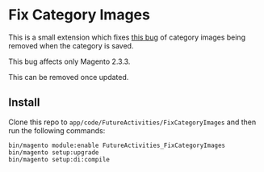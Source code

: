 # Fix Category Images

This is a small extension which fixes [this bug](https://github.com/magento/magento2/issues/25099) of category
images being removed when the category is saved.

This bug affects only Magento 2.3.3. 

This can be removed once updated.

## Install

Clone this repo to `app/code/FutureActivities/FixCategoryImages`
and then run the following commands:

    bin/magento module:enable FutureActivities_FixCategoryImages
    bin/magento setup:upgrade
    bin/magento setup:di:compile